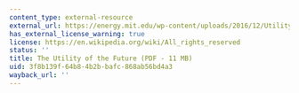```yaml
---
content_type: external-resource
external_url: https://energy.mit.edu/wp-content/uploads/2016/12/Utility-of-the-Future-Full-Report.pdf
has_external_license_warning: true
license: https://en.wikipedia.org/wiki/All_rights_reserved
status: ''
title: The Utility of the Future (PDF - 11 MB)
uid: 3f8b139f-64b8-4b2b-bafc-868ab56bd4a3
wayback_url: ''
---
```

